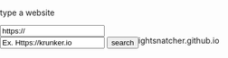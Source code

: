 #Lightsnatcher.github.io
<html>
<head>
<meta name="apple-mobile-web-app-capable" content="yes">
<meta id="title" name="apple-mobile-web-app-title" content="Proxy">

<link id="icon" rel="apple-touch-icon" href="round_cydia_icon_by_5284973_d4khkre_fullview_m8Z_icon.ico">
<link rel="icon" href="round_cydia_icon_by_5284973_d4khkre_fullview_m8Z_icon.ico">
<link rel="shortcut icon" href="round_cydia_icon_by_5284973_d4khkre_fullview_m8Z_icon.ico">
  
<title>Proxy</title>
</head>
<body>
<div id="bruv" width="100%" height="100%" style="position:fixed; top:0; left:0; bottom:0; right:0; width:100%; height:100%; border:none; margin:0; padding:0; overflow:hidden; z-index:999999;">
<!-- pastes shit in here -->
<p>type a website</p>
<input type="text" id="textbox" value="https://">
<br>
<input type="text" id="urlicon" value="Ex. Https://krunker.io">
<input type="button" name="button" value="search" onclick="window.location.replace('https://Lightsnatcher.github.io/?url=' + encodeURIComponent(document.getElementById('textbox').value) + '&icon=' + encodeURIComponent(document.getElementById('urlicon').value));">
</div>
<script>
	function wait(ms) {
		var d = new Date();
		var d2 = null;
		do { d2 = new Date(); }
		while(d2-d < ms);
	}

	const queryString = window.location.search;
	const urlParams = new URLSearchParams(queryString);
	if (urlParams.has('url')) {
		const website = urlParams.get('url');
		const ico = "http://www.google.com/s2/favicons?domain=" + website;
		wait(1000);
		document.getElementById("bruv").innerHTML = '<iframe src="' + decodeURIComponent(website) + '" width="100%" height="100%" style="position:fixed; top:0; left:0; bottom:50; right:0; width:100%; height:100%; border:none; margin:0; padding:0; overflow:hidden; z-index:999999;">';
		document.getElementById("icon").href = decodeURIComponent(urlParams.get('icon'));
	}
</script>

</body>
</html>
